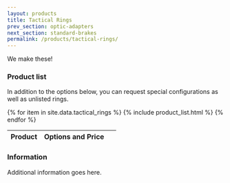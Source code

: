```yaml
---
layout: products
title: Tactical Rings
prev_section: optic-adapters
next_section: standard-brakes
permalink: /products/tactical-rings/
---
```


We make these!

### Product list

In addition to the options below, you can request special configurations as well as unlisted rings.

<div class="mobile-side-scroller">

<table>
  <thead>
    <tr>
      <th>Product</th>
      <th><span class="option">Options</span> and <span class="price">Price</span></th>
      <th>&nbsp;</th>
    </tr>
  </thead>
  <tbody>
{% for item in site.data.tactical_rings %}
  {% include product_list.html %}
{% endfor %}
  </tbody>
</table>
</div>

### Information

Additional information goes here.
